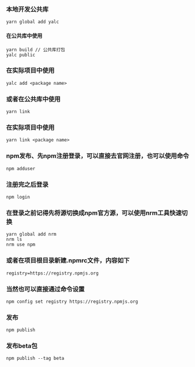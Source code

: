 ### 本地开发公共库
```
yarn global add yalc
```
#### 在公共库中使用
```
yarn build // 公共库打包
yalc public
```
### 在实际项目中使用
```
yalc add <package name>
```

### 或者在公共库中使用
```
yarn link
```
### 在实际项目中使用
```
yarn link <package name>
```
### npm发布、先npm注册登录，可以直接去官网注册，也可以使用命令
```
npm adduser
```
### 注册完之后登录
```
npm login
```
### 在登录之前记得先将源切换成npm官方源，可以使用nrm工具快速切换
```
yarn global add nrm
nrm ls
nrm use npm
```
### 或者在项目根目录新建.npmrc文件，内容如下
```
registry=https://registry.npmjs.org
```
### 当然也可以直接通过命令设置
```
npm config set registry https://registry.npmjs.org
```
### 发布
```
npm publish
```
### 发布beta包
```
npm publish --tag beta
```